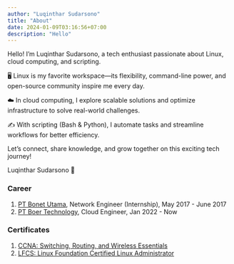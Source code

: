 ```yaml
---
author: "Luqinthar Sudarsono"
title: "About"
date: 2024-01-09T03:16:56+07:00
description: "Hello"
---
```


Hello! I’m Luqinthar Sudarsono, a tech enthusiast passionate about Linux, cloud computing, and scripting.

🖥️ Linux is my favorite workspace—its flexibility, command-line power, and open-source community inspire me every day.

☁️ In cloud computing, I explore scalable solutions and optimize infrastructure to solve real-world challenges.

✍️ With scripting (Bash & Python), I automate tasks and streamline workflows for better efficiency.

Let’s connect, share knowledge, and grow together on this exciting tech journey!

Luqinthar Sudarsono 🚀

### Career

1. [PT Bonet Utama](https://bonet.co.id), Network Engineer (Internship), May 2017 - June 2017
2. [PT Boer Technology](https://btech.id), Cloud Engineer, Jan 2022 - Now

### Certificates

1. [CCNA: Switching, Routing, and Wireless Essentials](https://www.credly.com/badges/41dc68a5-bd31-48f7-aca3-ce1029a70847/public_url)
2. [LFCS: Linux Foundation Certified Linux Administrator](https://www.credly.com/badges/e33f1ce0-d447-4386-be57-f11665bdca73/public_url)